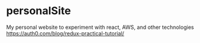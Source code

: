 # personalSite
My personal website to experiment with react, AWS, and other technologies
https://auth0.com/blog/redux-practical-tutorial/
